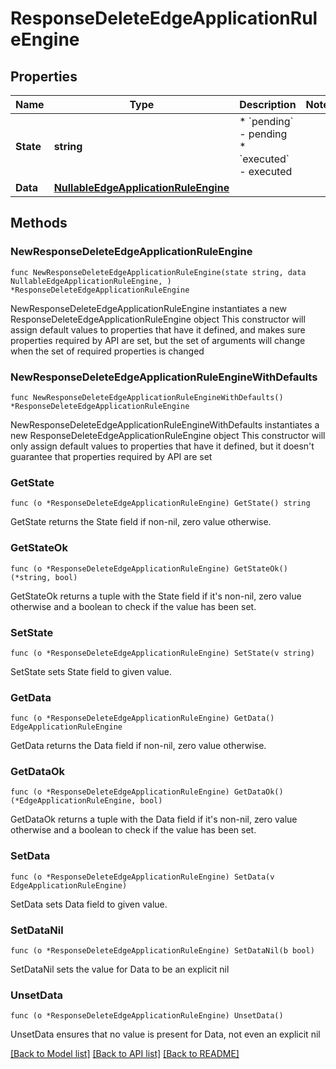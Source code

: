 # ResponseDeleteEdgeApplicationRuleEngine

## Properties

Name | Type | Description | Notes
------------ | ------------- | ------------- | -------------
**State** | **string** | * &#x60;pending&#x60; - pending * &#x60;executed&#x60; - executed | 
**Data** | [**NullableEdgeApplicationRuleEngine**](EdgeApplicationRuleEngine.md) |  | 

## Methods

### NewResponseDeleteEdgeApplicationRuleEngine

`func NewResponseDeleteEdgeApplicationRuleEngine(state string, data NullableEdgeApplicationRuleEngine, ) *ResponseDeleteEdgeApplicationRuleEngine`

NewResponseDeleteEdgeApplicationRuleEngine instantiates a new ResponseDeleteEdgeApplicationRuleEngine object
This constructor will assign default values to properties that have it defined,
and makes sure properties required by API are set, but the set of arguments
will change when the set of required properties is changed

### NewResponseDeleteEdgeApplicationRuleEngineWithDefaults

`func NewResponseDeleteEdgeApplicationRuleEngineWithDefaults() *ResponseDeleteEdgeApplicationRuleEngine`

NewResponseDeleteEdgeApplicationRuleEngineWithDefaults instantiates a new ResponseDeleteEdgeApplicationRuleEngine object
This constructor will only assign default values to properties that have it defined,
but it doesn't guarantee that properties required by API are set

### GetState

`func (o *ResponseDeleteEdgeApplicationRuleEngine) GetState() string`

GetState returns the State field if non-nil, zero value otherwise.

### GetStateOk

`func (o *ResponseDeleteEdgeApplicationRuleEngine) GetStateOk() (*string, bool)`

GetStateOk returns a tuple with the State field if it's non-nil, zero value otherwise
and a boolean to check if the value has been set.

### SetState

`func (o *ResponseDeleteEdgeApplicationRuleEngine) SetState(v string)`

SetState sets State field to given value.


### GetData

`func (o *ResponseDeleteEdgeApplicationRuleEngine) GetData() EdgeApplicationRuleEngine`

GetData returns the Data field if non-nil, zero value otherwise.

### GetDataOk

`func (o *ResponseDeleteEdgeApplicationRuleEngine) GetDataOk() (*EdgeApplicationRuleEngine, bool)`

GetDataOk returns a tuple with the Data field if it's non-nil, zero value otherwise
and a boolean to check if the value has been set.

### SetData

`func (o *ResponseDeleteEdgeApplicationRuleEngine) SetData(v EdgeApplicationRuleEngine)`

SetData sets Data field to given value.


### SetDataNil

`func (o *ResponseDeleteEdgeApplicationRuleEngine) SetDataNil(b bool)`

 SetDataNil sets the value for Data to be an explicit nil

### UnsetData
`func (o *ResponseDeleteEdgeApplicationRuleEngine) UnsetData()`

UnsetData ensures that no value is present for Data, not even an explicit nil

[[Back to Model list]](../README.md#documentation-for-models) [[Back to API list]](../README.md#documentation-for-api-endpoints) [[Back to README]](../README.md)


